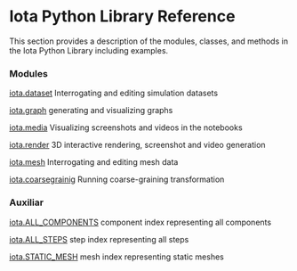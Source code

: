 # Iota Python Library Reference

This section provides a description of the modules, classes, and methods in the Iota Python Library including examples.


### Modules

[iota.dataset](datasets.md) Interrogating and editing simulation datasets 

[iota.graph](graphs.md) generating and visualizing graphs

[iota.media](media.md) Visualizing screenshots and videos in the notebooks

[iota.render](render.md) 3D interactive rendering, screenshot and video generation

[iota.mesh](mesh.md) Interrogating and editing mesh data

[iota.coarsegrainig](coarsegraining.md) Running coarse-graining transformation


### Auxiliar

[iota.ALL_COMPONENTS](auxiliar.md) component index representing all components

[iota.ALL_STEPS](auxiliar.md) step index representing all steps

[iota.STATIC_MESH](auxiliar.md) mesh index representing static meshes

